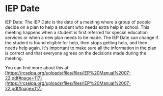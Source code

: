 # IEP Date
IEP Date: The IEP Date is the date of a meeting where a group of people decide on a plan to help a student who needs extra help in school. This meeting happens when a student is first referred for special education services or when a new plan needs to be made. The IEP Date can change if the student is found eligible for help, then stops getting help, and then needs help again. It's important to make sure all the information in the plan is correct and that everyone agrees on the decisions made during the meeting.

You can find more about this at: [https://rcselpa.org/uploads/files/files/IEP%20Manual%2007-22.pdf#page=117](https://rcselpa.org/uploads/files/files/IEP%20Manual%2007-22.pdf#page=117)
